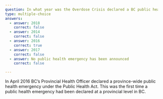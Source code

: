 ```yaml
---
question: In what year was the Overdose Crisis declared a BC public health emergency?
type: multiple-choice
answers:
  - answer: 2018
    correct: false
  - answer: 2014
    correct: false
  - answer: 2016
    correct: true
  - answer: 2017
    correct: false
  - answer: No public health emergency has been announced
    correct: false

---
```

<!--- This is where question-level feedback goes -->
In April 2016 BC’s Provincial Health Officer declared a province-wide public health emergency under the Public Health Act. This was the first time a public health emergency had been declared at a provincial level in BC.
